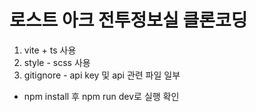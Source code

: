# 로스트 아크 전투정보실 클론코딩

1. vite + ts 사용
2. style - scss 사용
3. gitignore - api key 및 api 관련 파일 일부

* npm install 후 npm run dev로 실행 확인

